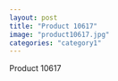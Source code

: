 ```yaml
---
layout: post
title: "Product 10617"
image: "product10617.jpg"
categories: "category1"
---
```

Product 10617
